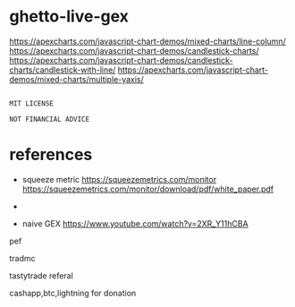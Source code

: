 
# ghetto-live-gex


https://apexcharts.com/javascript-chart-demos/mixed-charts/line-column/
https://apexcharts.com/javascript-chart-demos/candlestick-charts/
https://apexcharts.com/javascript-chart-demos/candlestick-charts/candlestick-with-line/
https://apexcharts.com/javascript-chart-demos/mixed-charts/multiple-yaxis/

```

MIT LICENSE

NOT FINANCIAL ADVICE

```

# references

+ squeeze metric https://squeezemetrics.com/monitor
    https://squeezemetrics.com/monitor/download/pdf/white_paper.pdf


+ 

+ naive GEX https://www.youtube.com/watch?v=2XR_Y11hCBA

pef

tradmc

tastytrade referal

cashapp,btc,lightning for donation


